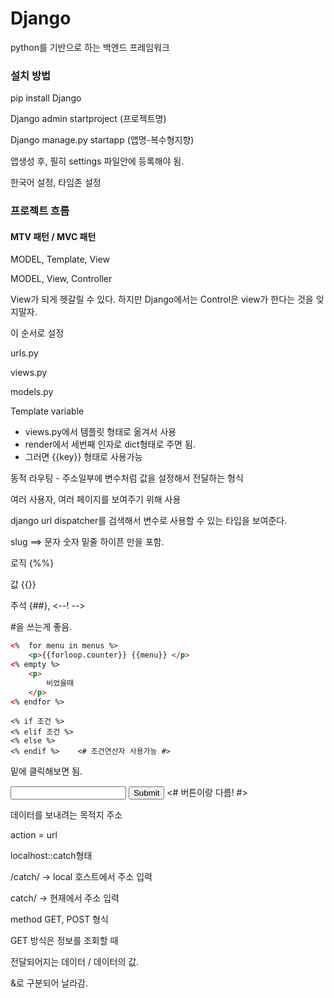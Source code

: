 # Django

python를 기반으로 하는 백엔드 프레임워크

### 설치 방법 

pip install Django

Django admin startproject (프로젝트명)

Django manage.py startapp (앱명-복수형지향)

앱생성 후, 필히 settings 파일안에 등록해야 됨.

한국어 설정, 타임존 설정



### 프로젝트 흐름

#### MTV 패턴 /  MVC 패턴

MODEL, Template, View

MODEL, View, Controller



View가 되게 헷갈릴 수 있다. 하지만 Django에서는 Control은 view가 한다는 것을 잊지말자.



이 순서로 설정

urls.py

views.py

models.py



Template variable

- views.py에서 템플릿 형태로 옮겨서 사용
- render에서 세번째 인자로  dict형태로 주면 됨.
- 그러면 {{key}} 형태로 사용가능



동적 라우팅 - 주소일부에 변수처럼 값을 설정해서 전달하는 형식

여러 사용자, 여러 페이지를 보여주기 위해 사용



django url dispatcher를 검색해서 변수로 사용할 수 있는 타입을 보여준다.

slug ==> 문자 숫자 밑줄 하이픈 만을 포함.

로직 {%%}

값 {{}}

주석 {##}, <--! -->

#을 쓰는게 좋음. 

``` html
<%  for menu in menus %>
    <p>{{forloop.counter}} {{menu}} </p>
<% empty %>
    <p>
        비었을때
    </p>
<% endfor %>
```

``` django
<% if 조건 %>
<% elif 조건 %>
<% else %>
<% endif %>    <# 조건연산자 사용가능 #>
```

밑에 클릭해보면 됨.

<Form>
    <input type="text" name="name">
    <input type="submit"> <# 버튼이랑 다름! #>
</form>



데이터를 보내려는 목적지 주소

action = url

localhost::catch형태

/catch/ -> local 호스트에서 주소 입력

catch/ -> 현재에서 주소 입력



method GET, POST 형식

GET 방식은 정보를 조회할 때

전달되어지는 데이터 / 데이터의 값.

&로 구분되어 날라감.

